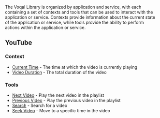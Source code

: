 The Voqal Library is organized by application and service, with each containing a set of contexts
and tools that can be used to interact with the application or service. Contexts provide information about the current
state of the application or service, while tools provide the ability to perform actions within the application or
service.

## YouTube

### Context

- [Current Time](./youtube/context/current_time) - The time at which the video is currently playing
- [Video Duration](./youtube/context/video_duration) - The total duration of the video

### Tools

- [Next Video](./youtube/tools/next_video) - Play the next video in the playlist
- [Previous Video](./youtube/tools/previous_video) - Play the previous video in the playlist
- [Search](./youtube/tools/search) - Search for a video
- [Seek Video](./youtube/tools/seek_video) - Move to a specific time in the video
